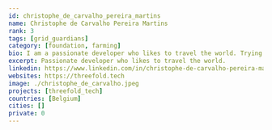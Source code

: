 ```yaml
---
id: christophe_de_carvalho_pereira_martins
name: Christophe de Carvalho Pereira Martins
rank: 3
tags: [grid_guardians]
category: [foundation, farming]
bio: I am a passionate developer who likes to travel the world. Trying to improve the world around me using technology is one of my goals. I believe the web needs to evolve into a more decentralized and fair network. I've been involved with the development of the threefold ecosystem since it's creation and I'm contributing to the technical side of things on a daily basis.
excerpt: Passionate developer who likes to travel the world.
linkedin: https://www.linkedin.com/in/christophe-de-carvalho-pereira-martins-919504a1/
websites: https://threefold.tech
image: ./christophe_de_carvalho.jpeg
projects: [threefold_tech]
countries: [Belgium]
cities: []
private: 0
---
```

